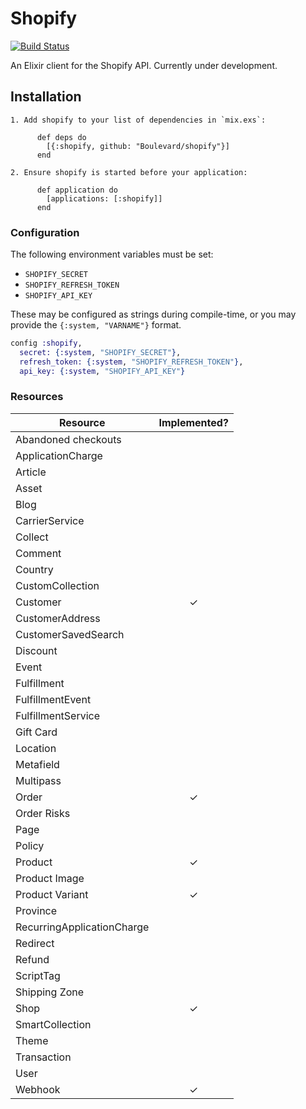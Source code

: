 # Shopify

[![Build Status](https://semaphoreci.com/api/v1/boulevard/shopify/branches/master/badge.svg)](https://semaphoreci.com/boulevard/shopify)

An Elixir client for the Shopify API.  Currently under development.

## Installation

```
1. Add shopify to your list of dependencies in `mix.exs`:

      def deps do
        [{:shopify, github: "Boulevard/shopify"}]
      end

2. Ensure shopify is started before your application:

      def application do
        [applications: [:shopify]]
      end
```

### Configuration

The following environment variables must be set:

* `SHOPIFY_SECRET`
* `SHOPIFY_REFRESH_TOKEN`
* `SHOPIFY_API_KEY`

These may be configured as strings during compile-time, or you may provide the `{:system, "VARNAME"}` format.

```elixir
config :shopify,
  secret: {:system, "SHOPIFY_SECRET"},
  refresh_token: {:system, "SHOPIFY_REFRESH_TOKEN"},
  api_key: {:system, "SHOPIFY_API_KEY"}
```

### Resources

| Resource |  Implemented? |
|----------|:-------------:|
| Abandoned checkouts |   |
| ApplicationCharge |   |
| Article |   |
| Asset |   |
| Blog |   |
| CarrierService |   |
| Collect |   |
| Comment |   |
| Country |   |
| CustomCollection |   |
| Customer | ✓ |
| CustomerAddress |   |
| CustomerSavedSearch |   |
| Discount |   |
| Event |   |
| Fulfillment |   |
| FulfillmentEvent |   |
| FulfillmentService |   |
| Gift Card |   |
| Location |   |
| Metafield |   |
| Multipass |   |
| Order | ✓ |
| Order Risks |   |
| Page |   |
| Policy |   |
| Product | ✓ |
| Product Image |   |
| Product Variant | ✓ |
| Province |   |
| RecurringApplicationCharge |   |
| Redirect |   |
| Refund |   |
| ScriptTag |   |
| Shipping Zone |   |
| Shop | ✓ |
| SmartCollection |   |
| Theme |   |
| Transaction |   |
| User |   |
| Webhook | ✓ |
